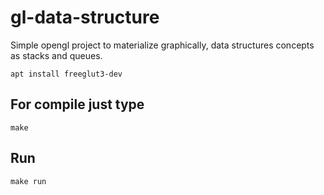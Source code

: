 # gl-data-structure

Simple opengl project to materialize graphically, data structures concepts as stacks and queues.

```
apt install freeglut3-dev
```

## For compile just type
    make

## Run
    make run
